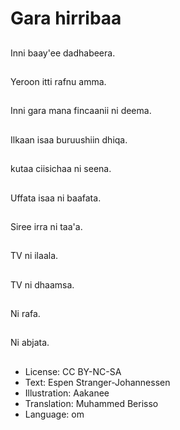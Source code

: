 # Gara hirribaa

##
Inni baay'ee dadhabeera.

##
Yeroon itti rafnu amma.

##
Inni gara mana fincaanii ni deema.

##
Ilkaan isaa buruushiin dhiqa.

##
kutaa ciisichaa ni seena.

##
Uffata isaa ni baafata.

##
Siree irra ni taa'a.

##
TV ni ilaala.

##
TV ni dhaamsa.

##
Ni rafa.

##
Ni abjata.

##
* License: CC BY-NC-SA
* Text: Espen Stranger-Johannessen
* Illustration: Aakanee
* Translation: Muhammed Berisso
* Language: om
